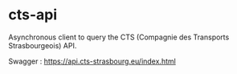 # cts-api
Asynchronous client to query the CTS (Compagnie des Transports Strasbourgeois) API.

Swagger : https://api.cts-strasbourg.eu/index.html

